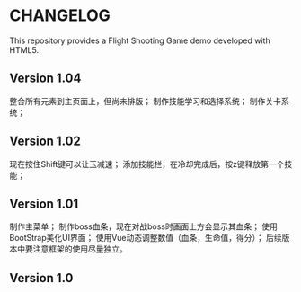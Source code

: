 # CHANGELOG
This repository provides a Flight Shooting Game demo developed with HTML5.

## Version 1.04
整合所有元素到主页面上，但尚未排版；
制作技能学习和选择系统；
制作关卡系统；

## Version 1.02
现在按住Shift键可以让玉减速；
添加技能栏，在冷却完成后，按z键释放第一个技能；

## Version 1.01
制作主菜单；
制作boss血条，现在对战boss时画面上方会显示其血条；
使用BootStrap美化UI界面；
使用Vue动态调整数值（血条，生命值，得分）；
后续版本中要注意框架的使用尽量独立。

## Version 1.0

